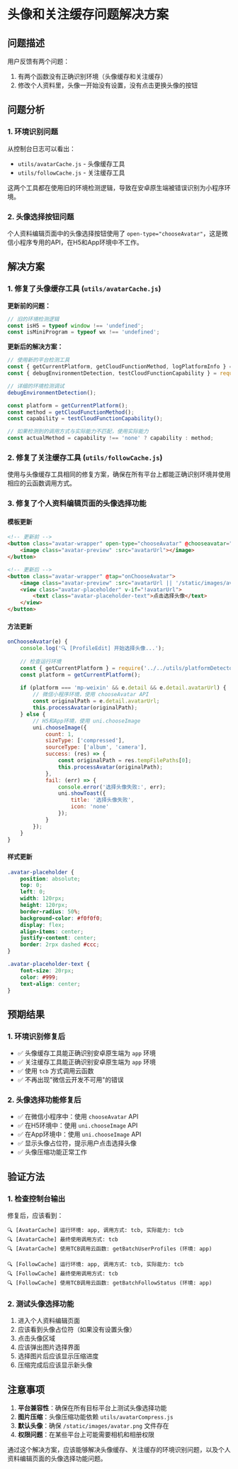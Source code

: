# 头像和关注缓存问题解决方案

## 问题描述

用户反馈有两个问题：
1. 有两个函数没有正确识别环境（头像缓存和关注缓存）
2. 修改个人资料里，头像一开始没有设置，没有点击更换头像的按钮

## 问题分析

### 1. 环境识别问题

从控制台日志可以看出：
- `utils/avatarCache.js` - 头像缓存工具
- `utils/followCache.js` - 关注缓存工具

这两个工具都在使用旧的环境检测逻辑，导致在安卓原生端被错误识别为小程序环境。

### 2. 头像选择按钮问题

个人资料编辑页面中的头像选择按钮使用了 `open-type="chooseAvatar"`，这是微信小程序专用的API，在H5和App环境中不工作。

## 解决方案

### 1. 修复了头像缓存工具 (`utils/avatarCache.js`)

**更新前的问题：**
```javascript
// 旧的环境检测逻辑
const isH5 = typeof window !== 'undefined';
const isMiniProgram = typeof wx !== 'undefined';
```

**更新后的解决方案：**
```javascript
// 使用新的平台检测工具
const { getCurrentPlatform, getCloudFunctionMethod, logPlatformInfo } = require('./platformDetector.js');
const { debugEnvironmentDetection, testCloudFunctionCapability } = require('./debugPlatform.js');

// 详细的环境检测调试
debugEnvironmentDetection();

const platform = getCurrentPlatform();
const method = getCloudFunctionMethod();
const capability = testCloudFunctionCapability();

// 如果检测到的调用方式与实际能力不匹配，使用实际能力
const actualMethod = capability !== 'none' ? capability : method;
```

### 2. 修复了关注缓存工具 (`utils/followCache.js`)

使用与头像缓存工具相同的修复方案，确保在所有平台上都能正确识别环境并使用相应的云函数调用方式。

### 3. 修复了个人资料编辑页面的头像选择功能

#### 模板更新
```html
<!-- 更新前 -->
<button class="avatar-wrapper" open-type="chooseAvatar" @chooseavatar="onChooseAvatar">
    <image class="avatar-preview" :src="avatarUrl"></image>
</button>

<!-- 更新后 -->
<button class="avatar-wrapper" @tap="onChooseAvatar">
    <image class="avatar-preview" :src="avatarUrl || '/static/images/avatar.png'"></image>
    <view class="avatar-placeholder" v-if="!avatarUrl">
        <text class="avatar-placeholder-text">点击选择头像</text>
    </view>
</button>
```

#### 方法更新
```javascript
onChooseAvatar(e) {
    console.log('🔍 [ProfileEdit] 开始选择头像...');
    
    // 检查运行环境
    const { getCurrentPlatform } = require('../../utils/platformDetector.js');
    const platform = getCurrentPlatform();
    
    if (platform === 'mp-weixin' && e.detail && e.detail.avatarUrl) {
        // 微信小程序环境，使用 chooseAvatar API
        const originalPath = e.detail.avatarUrl;
        this.processAvatar(originalPath);
    } else {
        // H5和App环境，使用 uni.chooseImage
        uni.chooseImage({
            count: 1,
            sizeType: ['compressed'],
            sourceType: ['album', 'camera'],
            success: (res) => {
                const originalPath = res.tempFilePaths[0];
                this.processAvatar(originalPath);
            },
            fail: (err) => {
                console.error('选择头像失败:', err);
                uni.showToast({
                    title: '选择头像失败',
                    icon: 'none'
                });
            }
        });
    }
}
```

#### 样式更新
```css
.avatar-placeholder {
    position: absolute;
    top: 0;
    left: 0;
    width: 120rpx;
    height: 120rpx;
    border-radius: 50%;
    background-color: #f0f0f0;
    display: flex;
    align-items: center;
    justify-content: center;
    border: 2rpx dashed #ccc;
}

.avatar-placeholder-text {
    font-size: 20rpx;
    color: #999;
    text-align: center;
}
```

## 预期结果

### 1. 环境识别修复后
- ✅ 头像缓存工具能正确识别安卓原生端为 `app` 环境
- ✅ 关注缓存工具能正确识别安卓原生端为 `app` 环境
- ✅ 使用 `tcb` 方式调用云函数
- ✅ 不再出现"微信云开发不可用"的错误

### 2. 头像选择功能修复后
- ✅ 在微信小程序中：使用 `chooseAvatar` API
- ✅ 在H5环境中：使用 `uni.chooseImage` API
- ✅ 在App环境中：使用 `uni.chooseImage` API
- ✅ 显示头像占位符，提示用户点击选择头像
- ✅ 头像压缩功能正常工作

## 验证方法

### 1. 检查控制台输出

修复后，应该看到：
```
🔍 [AvatarCache] 运行环境: app, 调用方式: tcb, 实际能力: tcb
🔍 [AvatarCache] 最终使用调用方式: tcb
🔍 [AvatarCache] 使用TCB调用云函数: getBatchUserProfiles (环境: app)

🔍 [FollowCache] 运行环境: app, 调用方式: tcb, 实际能力: tcb
🔍 [FollowCache] 最终使用调用方式: tcb
🔍 [FollowCache] 使用TCB调用云函数: getBatchFollowStatus (环境: app)
```

### 2. 测试头像选择功能

1. 进入个人资料编辑页面
2. 应该看到头像占位符（如果没有设置头像）
3. 点击头像区域
4. 应该弹出图片选择界面
5. 选择图片后应该显示压缩进度
6. 压缩完成后应该显示新头像

## 注意事项

1. **平台兼容性**：确保在所有目标平台上测试头像选择功能
2. **图片压缩**：头像压缩功能依赖 `utils/avatarCompress.js`
3. **默认头像**：确保 `/static/images/avatar.png` 文件存在
4. **权限问题**：在某些平台上可能需要相机和相册权限

通过这个解决方案，应该能够解决头像缓存、关注缓存的环境识别问题，以及个人资料编辑页面的头像选择功能问题。
